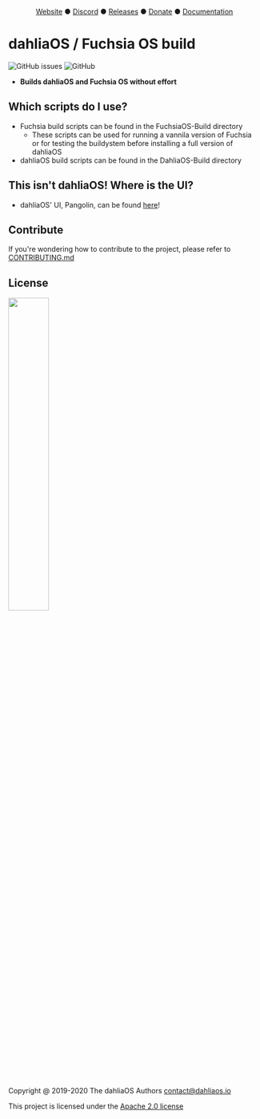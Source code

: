 <p align="center">
<a href="https://dahliaos.io">Website</a> ●
<a href="https://discord.gg/7qVbJHR">Discord</a> ●
<a href="https://github.com/dahlia-os/releases/releases">Releases</a> ●
<a href="https://paypal.me/officialdahliaos">Donate</a> ●
<a href="https://github.com/dahlia-os/documentation">Documentation</a>

# dahliaOS / Fuchsia OS build
![GitHub issues](https://img.shields.io/github/issues/dahlia-os/terminal?color=brightgreen)
![GitHub](https://img.shields.io/github/license/dahlia-os/terminal?color=brightgreen)

 - **Builds dahliaOS and Fuchsia OS without effort**

## Which scripts do I use?

- Fuchsia build scripts can be found in the FuchsiaOS-Build directory
  - These scripts can be used for running a vannila version of Fuchsia or for testing the buildystem before installing a full version of dahliaOS
- dahliaOS build scripts can be found in the DahliaOS-Build directory

## This isn't dahliaOS! Where is the UI?

- dahliaOS' UI, Pangolin, can be found [here](http://github.com/dahlia-os/pangolin-desktop)!

## Contribute

If you're wondering how to contribute to the project, please refer to [CONTRIBUTING.md](./CONTRIBUTING.md)

## License

<p align="left">
  <img width="40%" src="https://github.com/dahlia-os/brand/blob/master/Logo%20PNGs/dahliaOS%20logo%20with%20text%20(drop%20shadow).png"
</p>

Copyright @ 2019-2020 The dahliaOS Authors contact@dahliaos.io

This project is licensed under the [Apache 2.0 license](/LICENSE)

